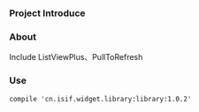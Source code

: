 ### Project Introduce

### About
Include ListViewPlus、PullToRefresh

### Use
```xml
compile 'cn.isif.widget.library:library:1.0.2'
```